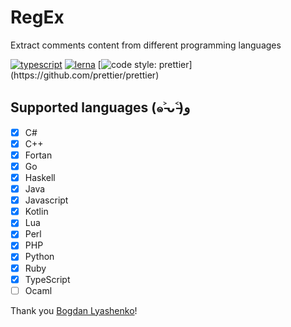# RegEx

Extract comments content from different programming languages

[![typescript](https://img.shields.io/badge/typescript-first-blue.svg)](https://github.com/idoo/regEx-comment)
[![lerna](https://img.shields.io/badge/maintained%20with-lerna-cc00ff.svg)](https://lernajs.io/)
[![code style: prettier](https://img.shields.io/badge/code_style-prettier-ff69b4.svg?)](https://github.com/prettier/prettier)

## Supported languages (๑˃̵ᴗ˂̵)و

- [x] C#
- [x] C++
- [x] Fortan
- [x] Go
- [x] Haskell
- [x] Java
- [x] Javascript
- [x] Kotlin
- [x] Lua
- [x] Perl
- [x] PHP
- [x] Python
- [x] Ruby
- [x] TypeScript
- [ ] Ocaml

Thank you <a href="https://github.com/Bogdan-Lyashenko">Bogdan Lyashenko</a>!
